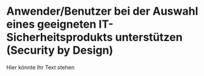 # Anwender/Benutzer bei der Auswahl eines geeigneten IT-Sicherheitsprodukts unterstützen (Security by Design)

Hier könnte Ihr Text stehen